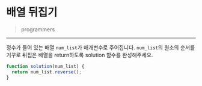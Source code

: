 # 배열 뒤집기

> programmers
> 

---

정수가 들어 있는 배열 `num_list`가 매개변수로 주어집니다. `num_list`의 원소의 순서를 거꾸로 뒤집은 배열을 return하도록 solution 함수를 완성해주세요.

```jsx
function solution(num_list) {
  return num_list.reverse();
}
```